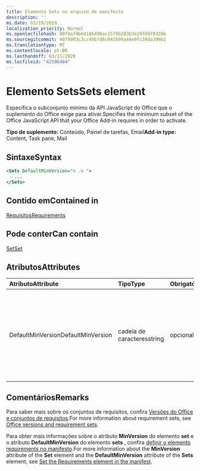 ```yaml
---
title: Elemento Sets no arquivo de manifesto
description: ''
ms.date: 03/19/2019
localization_priority: Normal
ms.openlocfilehash: 80f8a74b64186496ac1579b283b3e2976978328b
ms.sourcegitcommit: 4079903c3cc45b7d8c041509a44e9fc38da399b1
ms.translationtype: MT
ms.contentlocale: pt-BR
ms.lasthandoff: 03/11/2020
ms.locfileid: "42596484"
---
```

# <a name="sets-element"></a><span data-ttu-id="5822f-102">Elemento Sets</span><span class="sxs-lookup"><span data-stu-id="5822f-102">Sets element</span></span>

<span data-ttu-id="5822f-103">Especifica o subconjunto mínimo da API JavaScript do Office que o suplemento do Office exige para ativar.</span><span class="sxs-lookup"><span data-stu-id="5822f-103">Specifies the minimum subset of the Office JavaScript API that your Office Add-in requires in order to activate.</span></span>

<span data-ttu-id="5822f-104">**Tipo de suplemento:** Conteúdo, Painel de tarefas, Email</span><span class="sxs-lookup"><span data-stu-id="5822f-104">**Add-in type:** Content, Task pane, Mail</span></span>

## <a name="syntax"></a><span data-ttu-id="5822f-105">Sintaxe</span><span class="sxs-lookup"><span data-stu-id="5822f-105">Syntax</span></span>

```XML
<Sets DefaultMinVersion="n .n ">
   ...
</Sets>
```

## <a name="contained-in"></a><span data-ttu-id="5822f-106">Contido em</span><span class="sxs-lookup"><span data-stu-id="5822f-106">Contained in</span></span>

[<span data-ttu-id="5822f-107">Requisitos</span><span class="sxs-lookup"><span data-stu-id="5822f-107">Requirements</span></span>](requirements.md)

## <a name="can-contain"></a><span data-ttu-id="5822f-108">Pode conter</span><span class="sxs-lookup"><span data-stu-id="5822f-108">Can contain</span></span>

[<span data-ttu-id="5822f-109">Set</span><span class="sxs-lookup"><span data-stu-id="5822f-109">Set</span></span>](set.md)

## <a name="attributes"></a><span data-ttu-id="5822f-110">Atributos</span><span class="sxs-lookup"><span data-stu-id="5822f-110">Attributes</span></span>

|<span data-ttu-id="5822f-111">**Atributo**</span><span class="sxs-lookup"><span data-stu-id="5822f-111">**Attribute**</span></span>|<span data-ttu-id="5822f-112">**Tipo**</span><span class="sxs-lookup"><span data-stu-id="5822f-112">**Type**</span></span>|<span data-ttu-id="5822f-113">**Obrigatório**</span><span class="sxs-lookup"><span data-stu-id="5822f-113">**Required**</span></span>|<span data-ttu-id="5822f-114">**Descrição**</span><span class="sxs-lookup"><span data-stu-id="5822f-114">**Description**</span></span>|
|:-----|:-----|:-----|:-----|
|<span data-ttu-id="5822f-115">DefaultMinVersion</span><span class="sxs-lookup"><span data-stu-id="5822f-115">DefaultMinVersion</span></span>|<span data-ttu-id="5822f-116">cadeia de caracteres</span><span class="sxs-lookup"><span data-stu-id="5822f-116">string</span></span>|<span data-ttu-id="5822f-117">opcional</span><span class="sxs-lookup"><span data-stu-id="5822f-117">optional</span></span>|<span data-ttu-id="5822f-118">Especifica o valor do atributo **MinVersion** padrão para todos os elementos do [conjunto](set.md) filho.</span><span class="sxs-lookup"><span data-stu-id="5822f-118">Specifies the default **MinVersion** attribute value for all child [Set](set.md) elements.</span></span> <span data-ttu-id="5822f-119">O valor padrão é "1.1".</span><span class="sxs-lookup"><span data-stu-id="5822f-119">The default value is "1.1".</span></span>|

## <a name="remarks"></a><span data-ttu-id="5822f-120">Comentários</span><span class="sxs-lookup"><span data-stu-id="5822f-120">Remarks</span></span>

<span data-ttu-id="5822f-121">Para saber mais sobre os conjuntos de requisitos, confira [Versões do Office e conjuntos de requisitos](../../develop/office-versions-and-requirement-sets.md).</span><span class="sxs-lookup"><span data-stu-id="5822f-121">For more information about requirement sets, see [Office versions and requirement sets](../../develop/office-versions-and-requirement-sets.md).</span></span>

<span data-ttu-id="5822f-122">Para obter mais informações sobre o atributo **MinVersion** do elemento **set** e o atributo **DefaultMinVersion** do elemento **sets** , confira [definir o elemento requirements no manifesto](../../develop/specify-office-hosts-and-api-requirements.md#set-the-requirements-element-in-the-manifest).</span><span class="sxs-lookup"><span data-stu-id="5822f-122">For more information about the **MinVersion** attribute of the **Set** element and the **DefaultMinVersion** attribute of the **Sets** element, see [Set the Requirements element in the manifest](../../develop/specify-office-hosts-and-api-requirements.md#set-the-requirements-element-in-the-manifest).</span></span>

